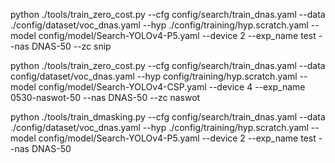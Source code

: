 python ./tools/train_zero_cost.py --cfg config/search/train_dnas.yaml --data ./config/dataset/voc_dnas.yaml --hyp ./config/training/hyp.scratch.yaml --model config/model/Search-YOLOv4-P5.yaml --device 2 --exp_name test  --nas DNAS-50 --zc snip

python ./tools/train_zero_cost.py --cfg config/search/train_dnas.yaml --data config/dataset/voc_dnas.yaml --hyp config/training/hyp.scratch.yaml --model config/model/Search-YOLOv4-CSP.yaml --device 4 --exp_name 0530-naswot-50  --nas DNAS-50 --zc naswot

python ./tools/train_dmasking.py --cfg config/search/train_dnas.yaml --data ./config/dataset/voc_dnas.yaml --hyp ./config/training/hyp.scratch.yaml --model config/model/Search-YOLOv4-P5.yaml --device 2 --exp_name test  --nas DNAS-50